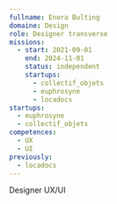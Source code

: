 ```yaml
---
fullname: Enora Bulting
domaine: Design
role: Designer transverse
missions:
  - start: 2021-09-01
    end: 2024-11-01
    status: independent
    startups:
      - collectif_objets
      - euphrosyne
      - locadocs
startups:
  - euphrosyne
  - collectif_objets
competences:
  - UX
  - UI
previously:
  - locadocs
---
```

Designer UX/UI